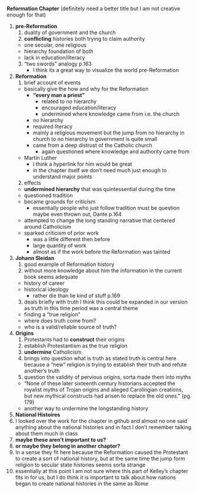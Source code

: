 **Reformation Chapter** (definitely need a better title but I am not creative enough for that)

1. **pre-Reformation** 
   1. duality of government and the church 
   2. **conflicting** histories both trying to claim authority 
     * one secular, one religious
     * hierarchy foundation of both
     * lack in education/literacy 
   3. “two swords” analogy p.163
      * I think its a great way to visualize the world pre-Reformation
2. **Reformation** 
   1. brief account of events
     * basically give the how and why for the Reformation
       * **“every man a priest”**
          * related to no hierarchy 
          * encouraged education/literacy 
          * undermined where knowledge came from i.e. the church 
        * no hierarchy 
        * required literacy 
        * mainly a religious movement but the jump from no hierarchy in church to no hierarchy in government is quite small
       * came from a deep distrust of the Catholic church
         * again questioned where knowledge and authority came from
     * Martin Luther
        * I think a hyperlink for him would be great
        * in the chapter itself we don’t need much just enough to understand major points
   2. effects
     * **undermined hierarchy** that was quintessential during the time
     * questioned tradition 
     * became grounds for criticism 
       * essentially people who just follow tradition must be question maybe even thrown out, Dante p.164 
     * attempted to change the long standing narrative that centered around Catholicism 
     * sparked criticism of prior work
        * was a little different then before
        * large quantity of work
        * almost as if the work before the Reformation was tainted 
3. **Johann Sleidan**
   1. good example of Reformation history 
   2. without more knowledge about him the information in the current book seems adequate 
     * history of career
     * historical ideology 
       * rather die than lie kind of stuff p.169
   3. deals briefly with truth I think this could be expanded in our version as truth in this time period was a central theme
     * finding a “true religion”
     * where does truth come from?
     * who is a valid/reliable source of truth?
4. **Origins** 
   1. Protestants had to **construct** their origins 
   2. establish Protestantism as the true religion
   3. **undermine** Catholicism 
   4. brings into question what is truth as stated truth is central here because a “new” religion is trying to establish their
   truth and refute another’s truth 
   5. question the validity of pervious origins, sorta made them into myths
     * “None of these later sixteenth century historians accepted the royalist myths of Trojan origins and alleged Carolingian         creations, but new mythical constructs had arisen to replace the old ones.” (pg. 179)
     * another way to undermine the longstanding history 
5. **National Histoires**
  1. I looked over the work for the chapter in github and almost no one said anything about the national histories and in 
  fact I don’t remember talking about them much in class
  2. **maybe these aren’t important to us?**
  3. **or maybe they belong in another chapter?**
  4. In a sense they fit here because the Reformation caused the Protestant to create a sort of national history, but at 
  the same time the jump form religion to secular state histories seems sorta strange 
  5. essentially at this point I am not sure where this part of Kelley’s chapter fits in for us, but I do think it is 
  important to talk about how nations began to create national histories in the same as Rome
